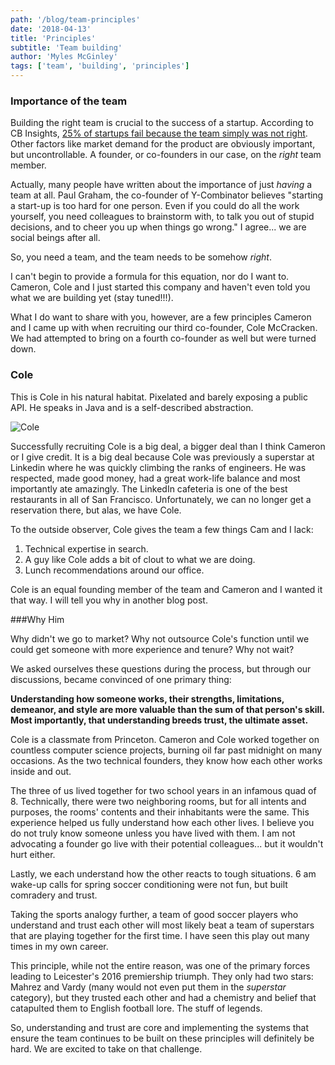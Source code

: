 ```yaml
---
path: '/blog/team-principles'
date: '2018-04-13'
title: 'Principles'
subtitle: 'Team building'
author: 'Myles McGinley'
tags: ['team', 'building', 'principles']
---
```


### Importance of the team

Building the right team is crucial to the success of a startup. According to CB Insights, [25% of startups fail because the team simply was not right](https://www.cbinsights.com/research/startup-failure-reasons-top/). Other factors like market demand for the product are obviously important, but uncontrollable. A founder, or co-founders in our case, on the *right* team member.

Actually, many people have written about the importance of just *having* a team at all. Paul Graham, the co-founder of Y-Combinator believes "starting a start-up is too hard for one person. Even if you could do all the work yourself, you need colleagues to brainstorm with, to talk you out of stupid decisions, and to cheer you up when things go wrong." I agree... we are social beings after all. 

So, you need a team, and the team needs to be somehow *right*.

I can't begin to provide a formula for this equation, nor do I want to. Cameron, Cole and I just started this company and haven't even told you what we are building yet (stay tuned!!!). 

What I do want to share with you, however, are a few principles Cameron and I came up with when recruiting our third co-founder, Cole McCracken. We had attempted to bring on a fourth co-founder as well but were turned down.

### Cole

This is Cole in his natural habitat. Pixelated and barely exposing a public API. He speaks in Java and is a self-described abstraction.

![Cole](https://storage.googleapis.com/hex-blog-assets/Colezinho.jpg)


Successfully recruiting Cole is a big deal, a bigger deal than I think Cameron or I give credit. It is a big deal because Cole was previously a superstar at Linkedin where he was quickly climbing the ranks of engineers. He was respected, made good money, had a great work-life balance and most importantly ate amazingly. The LinkedIn cafeteria is one of the best restaurants in all of San Francisco. Unfortunately, we can no longer get a reservation there, but alas, we have Cole.

To the outside observer, Cole gives the team a few things Cam and I lack: 

1. Technical expertise in search.
2. A guy like Cole adds a bit of clout to what we are doing.
3. Lunch recommendations around our office.

Cole is an equal founding member of the team and Cameron and I wanted it that way. I will tell you why in another blog post.

###Why Him

Why didn't we go to market? Why not outsource Cole's function until we could get someone with more experience and tenure? Why not wait?

We asked ourselves these questions during the process, but through our discussions, became convinced of one primary thing:

**Understanding how someone works, their strengths, limitations, demeanor, and style are more valuable than the sum of that person's skill. Most importantly, that understanding breeds trust, the ultimate asset.**

Cole is a classmate from Princeton. Cameron and Cole worked together on countless computer science projects, burning oil far past midnight on many occasions. As the two technical founders, they know how each other works inside and out.

The three of us lived together for two school years in an infamous quad of 8. Technically, there were two neighboring rooms, but for all intents and purposes, the rooms' contents and their inhabitants were the same. This experience helped us fully understand how each other lives. I believe you do not truly know someone unless you have lived with them. I am not advocating a founder go live with their potential colleagues... but it wouldn't hurt either.

Lastly, we each understand how the other reacts to tough situations. 6 am wake-up calls for spring soccer conditioning were not fun, but built comradery and trust. 

Taking the sports analogy further, a team of good soccer players who understand and trust each other will most likely beat a team of superstars that are playing together for the first time. I have seen this play out many times in my own career.

This principle, while not the entire reason, was one of the primary forces leading to Leicester's 2016 premiership triumph. They only had two stars: Mahrez and Vardy (many would not even put them in the *superstar* category), but they trusted each other and had a chemistry and belief that catapulted them to English football lore. The stuff of legends.

So, understanding and trust are core and implementing the systems that ensure the team continues to be built on these principles will definitely be hard. We are excited to take on that challenge.